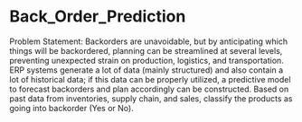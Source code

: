 # Back_Order_Prediction

Problem Statement:
Backorders are unavoidable, but by anticipating which things will be backordered, planning can be streamlined at several levels, preventing unexpected strain on 
production, logistics, and transportation. ERP systems generate a lot of data (mainly structured) and also contain a lot of historical data; if this data can be properly utilized, a predictive model to forecast backorders
and plan accordingly can be constructed. Based on past data from inventories, supply chain, and sales, classify the products as going into backorder (Yes or No).
